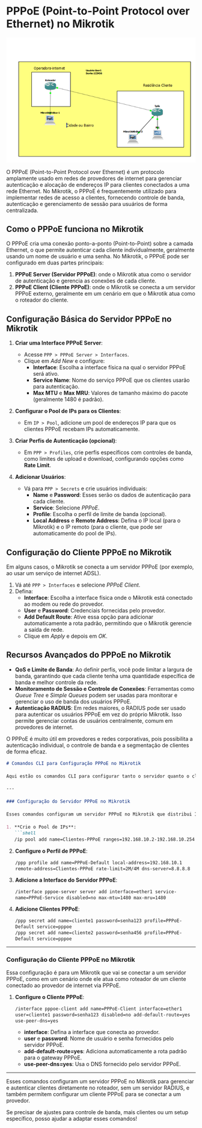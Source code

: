 # PPPoE (Point-to-Point Protocol over Ethernet) no Mikrotik

![Minha imagem](https://github.com/mateusfilipeferraz/Redes-e-infraestrutura/blob/main/PPPOE-Mikrotik/PPPoe.png)

O PPPoE (Point-to-Point Protocol over Ethernet) é um protocolo amplamente usado em redes de provedores de internet para gerenciar autenticação e alocação de endereços IP para clientes conectados a uma rede Ethernet. No Mikrotik, o PPPoE é frequentemente utilizado para implementar redes de acesso a clientes, fornecendo controle de banda, autenticação e gerenciamento de sessão para usuários de forma centralizada.

## Como o PPPoE funciona no Mikrotik

O PPPoE cria uma conexão ponto-a-ponto (Point-to-Point) sobre a camada Ethernet, o que permite autenticar cada cliente individualmente, geralmente usando um nome de usuário e uma senha. No Mikrotik, o PPPoE pode ser configurado em duas partes principais:

1. **PPPoE Server (Servidor PPPoE)**: onde o Mikrotik atua como o servidor de autenticação e gerencia as conexões de cada cliente.
2. **PPPoE Client (Cliente PPPoE)**: onde o Mikrotik se conecta a um servidor PPPoE externo, geralmente em um cenário em que o Mikrotik atua como o roteador do cliente.

## Configuração Básica do Servidor PPPoE no Mikrotik

1. **Criar uma Interface PPPoE Server**:
   - Acesse `PPP > PPPoE Server > Interfaces`.
   - Clique em *Add New* e configure:
     - **Interface**: Escolha a interface física na qual o servidor PPPoE será ativo.
     - **Service Name**: Nome do serviço PPPoE que os clientes usarão para autenticação.
     - **Max MTU** e **Max MRU**: Valores de tamanho máximo do pacote (geralmente 1480 é padrão).

2. **Configurar o Pool de IPs para os Clientes**:
   - Em `IP > Pool`, adicione um pool de endereços IP para que os clientes PPPoE recebam IPs automaticamente.

3. **Criar Perfis de Autenticação (opcional)**:
   - Em `PPP > Profiles`, crie perfis específicos com controles de banda, como limites de upload e download, configurando opções como **Rate Limit**.

4. **Adicionar Usuários**:
   - Vá para `PPP > Secrets` e crie usuários individuais:
     - **Name** e **Password**: Esses serão os dados de autenticação para cada cliente.
     - **Service**: Selecione *PPPoE*.
     - **Profile**: Escolha o perfil de limite de banda (opcional).
     - **Local Address** e **Remote Address**: Defina o IP local (para o Mikrotik) e o IP remoto (para o cliente, que pode ser automaticamente do pool de IPs).

## Configuração do Cliente PPPoE no Mikrotik

Em alguns casos, o Mikrotik se conecta a um servidor PPPoE (por exemplo, ao usar um serviço de internet ADSL).

1. Vá até `PPP > Interfaces` e selecione *PPPoE Client*.
2. Defina:
   - **Interface**: Escolha a interface física onde o Mikrotik está conectado ao modem ou rede do provedor.
   - **User** e **Password**: Credenciais fornecidas pelo provedor.
   - **Add Default Route**: Ative essa opção para adicionar automaticamente a rota padrão, permitindo que o Mikrotik gerencie a saída de rede.
   - Clique em *Apply* e depois em *OK*.

## Recursos Avançados do PPPoE no Mikrotik

- **QoS e Limite de Banda**: Ao definir perfis, você pode limitar a largura de banda, garantindo que cada cliente tenha uma quantidade específica de banda e melhor controle da rede.
- **Monitoramento de Sessão e Controle de Conexões**: Ferramentas como *Queue Tree* e *Simple Queues* podem ser usadas para monitorar e gerenciar o uso de banda dos usuários PPPoE.
- **Autenticação RADIUS**: Em redes maiores, o RADIUS pode ser usado para autenticar os usuários PPPoE em vez do próprio Mikrotik. Isso permite gerenciar contas de usuários centralmente, comum em provedores de internet.

O PPPoE é muito útil em provedores e redes corporativas, pois possibilita a autenticação individual, o controle de banda e a segmentação de clientes de forma eficaz.

```markdown
# Comandos CLI para Configuração PPPoE no Mikrotik

Aqui estão os comandos CLI para configurar tanto o servidor quanto o cliente PPPoE no Mikrotik.

---

### Configuração do Servidor PPPoE no Mikrotik

Esses comandos configuram um servidor PPPoE no Mikrotik que distribui IPs a partir de um pool e aplica um controle básico de banda para cada cliente.

1. **Crie o Pool de IPs**:
   ```shell
   /ip pool add name=Clientes-PPPoE ranges=192.168.10.2-192.168.10.254
   ```

2. **Configure o Perfil de PPPoE**:
   ```shell
   /ppp profile add name=PPPoE-Default local-address=192.168.10.1 remote-address=Clientes-PPPoE rate-limit=2M/4M dns-server=8.8.8.8
   ```

3. **Adicione a Interface do Servidor PPPoE**:
   ```shell
   /interface pppoe-server server add interface=ether1 service-name=PPPoE-Service disabled=no max-mtu=1480 max-mru=1480
   ```

4. **Adicione Clientes PPPoE**:
   ```shell
   /ppp secret add name=cliente1 password=senha123 profile=PPPoE-Default service=pppoe
   /ppp secret add name=cliente2 password=senha456 profile=PPPoE-Default service=pppoe
   ```

---

### Configuração do Cliente PPPoE no Mikrotik

Essa configuração é para um Mikrotik que vai se conectar a um servidor PPPoE, como em um cenário onde ele atua como roteador de um cliente conectado ao provedor de internet via PPPoE.

1. **Configure o Cliente PPPoE**:
   ```shell
   /interface pppoe-client add name=PPPoE-Client interface=ether1 user=cliente1 password=senha123 disabled=no add-default-route=yes use-peer-dns=yes
   ```

   - **interface**: Defina a interface que conecta ao provedor.
   - **user** e **password**: Nome de usuário e senha fornecidos pelo servidor PPPoE.
   - **add-default-route=yes**: Adiciona automaticamente a rota padrão para o gateway PPPoE.
   - **use-peer-dns=yes**: Usa o DNS fornecido pelo servidor PPPoE.

---

Esses comandos configuram um servidor PPPoE no Mikrotik para gerenciar e autenticar clientes diretamente no roteador, sem um servidor RADIUS, e também permitem configurar um cliente PPPoE para se conectar a um provedor.

Se precisar de ajustes para controle de banda, mais clientes ou um setup específico, posso ajudar a adaptar esses comandos!
```
